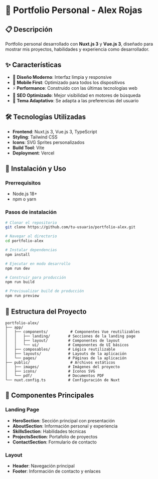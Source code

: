 # 🚀 Portfolio Personal - Alex Rojas

## 📋 Descripción
Portfolio personal desarrollado con **Nuxt.js 3** y **Vue.js 3**, diseñado para mostrar mis proyectos, habilidades y experiencia como desarrollador.

## ✨ Características
- 🎨 **Diseño Moderno**: Interfaz limpia y responsive
- 📱 **Mobile First**: Optimizado para todos los dispositivos
- ⚡ **Performance**: Construido con las últimas tecnologías web
- 🎯 **SEO Optimizado**: Mejor visibilidad en motores de búsqueda
- 🌙 **Tema Adaptativo**: Se adapta a las preferencias del usuario

## 🛠️ Tecnologías Utilizadas
- **Frontend**: Nuxt.js 3, Vue.js 3, TypeScript
- **Styling**: Tailwind CSS
- **Icons**: SVG Sprites personalizados
- **Build Tool**: Vite
- **Deployment**: Vercel

## 🚀 Instalación y Uso

### Prerrequisitos
- Node.js 18+
- npm o yarn

### Pasos de instalación
```bash
# Clonar el repositorio
git clone https://github.com/tu-usuario/portfolio-alex.git

# Navegar al directorio
cd portfolio-alex

# Instalar dependencias
npm install

# Ejecutar en modo desarrollo
npm run dev

# Construir para producción
npm run build

# Previsualizar build de producción
npm run preview
```

## 📁 Estructura del Proyecto
```
portfolio-alex/
├── app/
│   ├── components/          # Componentes Vue reutilizables
│   │   ├── landing/        # Secciones de la landing page
│   │   ├── layout/         # Componentes de layout
│   │   └── ui/             # Componentes de UI básicos
│   ├── composables/        # Lógica reutilizable
│   ├── layouts/            # Layouts de la aplicación
│   └── pages/              # Páginas de la aplicación
├── public/                  # Archivos estáticos
│   ├── images/             # Imágenes del proyecto
│   ├── icons/              # Iconos SVG
│   └── pdf/                # Documentos PDF
└── nuxt.config.ts          # Configuración de Nuxt
```

## 🎨 Componentes Principales

### Landing Page
- **HeroSection**: Sección principal con presentación
- **AboutSection**: Información personal y experiencia
- **SkillsSection**: Habilidades técnicas
- **ProjectsSection**: Portafolio de proyectos
- **ContactSection**: Formulario de contacto

### Layout
- **Header**: Navegación principal
- **Footer**: Información de contacto y enlaces
